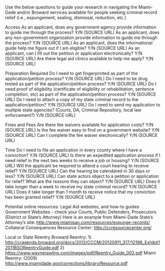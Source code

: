 
Use the below questions to guide your research in navigating the Miami-Dade and/or Broward services available for people seeking criminal record relief (i.e., expungement, sealing, dismissal, reduction, etc.)

Access
As an applicant, does any government agency provide information to guide me through the process? Y/N (SOURCE URL)
As an applicant, does any non-government organization provide information to guide me through the process? Y/N (SOURCE URL)
As an applicant, does the informational guide help me figure out if I am eligible? Y/N (SOURCE URL)
As an applicant, can I fill out the petition or application electronically? Y/N (SOURCE URL)
Are there legal aid clinics available to help me apply? Y/N (SOURCE URL)

Preparation Required
Do I need to get fingerprinted as part of the application/petition process? Y/N (SOURCE URL)
Do I need to be drug tested as part of the application/petition process? Y/N (SOURCE URL)
Do I need proof of eligibility (certificate of eligibility or rehabilitation, sentence completion, etc) as part of the application/petition process? Y/N (SOURCE URL)
Do I need to attach a copy of my state criminal record to the application/petition? Y/N (SOURCE URL)
Do I need to send my application to multiple state agencies? (Courts, DA, Criminal Repository, local law enforcement?) Y/N (SOURCE URL)

Fines and Fees
Are there fee waivers available for application costs? Y/N (SOURCE URL)
Is the fee waiver easy to find on a government website? Y/N (SOURCE URL)
Can I complete the fee waiver electronically? Y/N (SOURCE URL)

Time
Do I need to file an application in every county where I have a conviction? Y/N (SOURCE URL)
Is there an expedited application process if I need relief in the next two weeks to receive a job or housing? Y/N (SOURCE URL)
Will the applicant be required to attend a court hearing to receive relief? Y/N (SOURCE URL)
Can the hearing be calendared in 30 days or less? Y/N (SOURCE URL)
Can state actors object to a petition or application for relief? What are the reasons they can object? Y/N (SOURCE URL)
Does it take longer than a week to receive my state criminal record? Y/N (SOURCE URL)
Does it take longer than 1 month to receive notice that my conviction has been granted relief? Y/N (SOURCE URL)

Potential online resources:
Legal Aid websites, and how-to guides
Government Websites - check your Courts, Public Defenders, Prosecutors (District or State’s Attorney)
Here is an example from Miami-Dade State’s Attorney’s site: http://www.miamisao.com/resources/expunge-records/
Collateral Consequences Resource Center: http://ccresourcecenter.org/

Local or State Reentry
Broward Reentry: 1) http://cragenda.broward.org/docs/2012/CCCM/20120911_317/12198_Exhibit12011BSOReentryGuide.pdf
2) https://www.waynerawlins.com/images/pdf/Reentry_Guide_002.pdf
Miami Reentry: (2009) http://www.miamidade.gov/corrections/library/Resource.pdf

